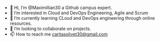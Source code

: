 - 👋 Hi, I’m @Maximillian30 a Github campus expert.
- 👀 I’m interested in Cloud and DevOps Engineering, Agile and Scrum
- 🌱 I’m currently learning CLoud and DevOps engineering through online resources.
- 💞️ I’m looking to collaborate on projects.
- 📫 How to reach me caritasolivet30@gmail.com

<!---
Maximillian30/Maximillian30 is a ✨ special ✨ repository because its `README.md` (this file) appears on your GitHub profile.
You can click the Preview link to take a look at your changes.
--->
